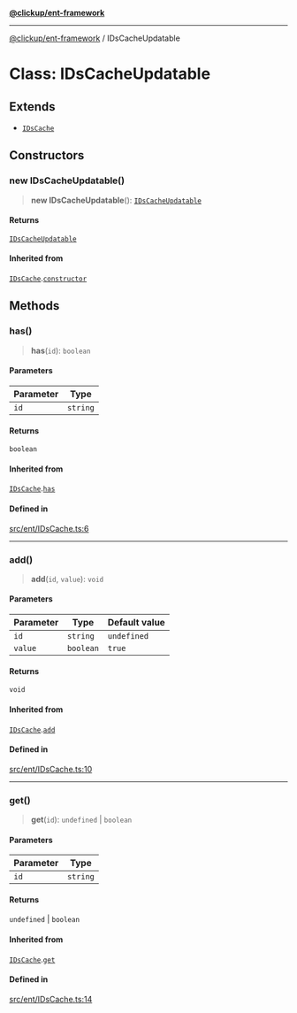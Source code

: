 [**@clickup/ent-framework**](../README.md)

***

[@clickup/ent-framework](../globals.md) / IDsCacheUpdatable

# Class: IDsCacheUpdatable

## Extends

- [`IDsCache`](IDsCache.md)

## Constructors

### new IDsCacheUpdatable()

> **new IDsCacheUpdatable**(): [`IDsCacheUpdatable`](IDsCacheUpdatable.md)

#### Returns

[`IDsCacheUpdatable`](IDsCacheUpdatable.md)

#### Inherited from

[`IDsCache`](IDsCache.md).[`constructor`](IDsCache.md#constructors)

## Methods

### has()

> **has**(`id`): `boolean`

#### Parameters

| Parameter | Type |
| ------ | ------ |
| `id` | `string` |

#### Returns

`boolean`

#### Inherited from

[`IDsCache`](IDsCache.md).[`has`](IDsCache.md#has)

#### Defined in

[src/ent/IDsCache.ts:6](https://github.com/clickup/ent-framework/blob/master/src/ent/IDsCache.ts#L6)

***

### add()

> **add**(`id`, `value`): `void`

#### Parameters

| Parameter | Type | Default value |
| ------ | ------ | ------ |
| `id` | `string` | `undefined` |
| `value` | `boolean` | `true` |

#### Returns

`void`

#### Inherited from

[`IDsCache`](IDsCache.md).[`add`](IDsCache.md#add)

#### Defined in

[src/ent/IDsCache.ts:10](https://github.com/clickup/ent-framework/blob/master/src/ent/IDsCache.ts#L10)

***

### get()

> **get**(`id`): `undefined` \| `boolean`

#### Parameters

| Parameter | Type |
| ------ | ------ |
| `id` | `string` |

#### Returns

`undefined` \| `boolean`

#### Inherited from

[`IDsCache`](IDsCache.md).[`get`](IDsCache.md#get)

#### Defined in

[src/ent/IDsCache.ts:14](https://github.com/clickup/ent-framework/blob/master/src/ent/IDsCache.ts#L14)

